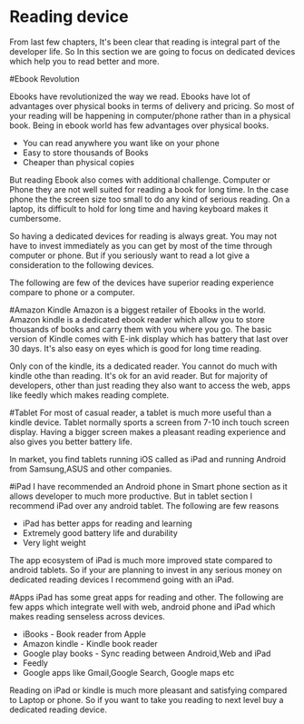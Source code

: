 # Reading device
From last few chapters, It's been clear that reading is integral part of the developer life. So In this section we are going to focus on dedicated devices which help you to read better and more.

#Ebook Revolution

Ebooks have revolutionized the way we read. Ebooks have lot of advantages over physical books in terms of delivery and pricing. So most of your reading will be happening in computer/phone rather than in a physical book. Being in ebook world has few advantages over physical books.

* You can read anywhere you want like on your phone
* Easy to store thousands of Books
* Cheaper than physical copies

But reading Ebook also comes with additional challenge. Computer or Phone they are not well suited for reading a book for long time. In the case phone the  the screen size too small to do any kind of serious reading. On a laptop, its difficult to hold for long time and having keyboard makes it cumbersome.

So having a dedicated devices for reading is always great. You may not have to invest immediately as you can get by most of the time through computer or phone. But if you seriously want to read a lot give a consideration to the following devices.

The following are few of the devices have superior reading experience compare to phone or a computer.

#Amazon Kindle
Amazon is a biggest retailer of Ebooks in the world. Amazon kindle is a dedicated ebook reader which allow you to store thousands of books and carry them with you where you go. The basic version of Kindle comes with E-ink display which has battery that last over 30 days. It's also easy on eyes which is good for long time reading.

Only con of the kindle, its a dedicated reader. You cannot do much with kindle othe than reading. It's ok for an avid reader. But for majority of developers, other than just reading they also want to access the web, apps like feedly which makes reading complete.

#Tablet
For most of casual reader, a tablet is much more useful than a kindle device. Tablet normally sports a screen from 7-10 inch touch screen display. Having a bigger screen makes a pleasant reading experience and also gives you better battery life.

In market, you find tablets running iOS called as iPad and running Android from Samsung,ASUS and other companies.

#iPad
I have recommended an Android phone in Smart phone section as it allows developer to much more productive. But in tablet section I recommend iPad over any android tablet. The following are few reasons

 * iPad has better apps for reading and learning
 * Extremely good battery life and durability
 * Very light weight

The app ecosystem of iPad is much more improved state compared to android tablets. So if your are planning to invest in any serious money on dedicated reading devices I recommend going with an iPad.

#Apps
iPad has some great apps for reading and other. The following are few apps which integrate well with web, android phone and iPad which makes reading senseless across devices.

* iBooks - Book reader from Apple
* Amazon kindle - Kindle book reader
* Google play books - Sync reading between Android,Web and iPad
* Feedly
* Google apps like Gmail,Google Search, Google maps etc

Reading on iPad or kindle is much more pleasant and satisfying compared to Laptop or phone. So if you want to take you reading to next level buy a dedicated reading device.

